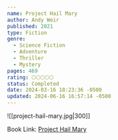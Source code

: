 ```yaml
---
name: Project Hail Mary
author: Andy Weir
published: 2021
type: Fiction
genre:
  - Science Fiction
  - Adventure
  - Thriller
  - Mystery
pages: 469
rating: 🌕🌕🌕🌕🌕
status: Completed
date: 2024-03-16 18:23:36 -0500
updated: 2024-06-16 16:57:14 -0500
---
```


![[project-hail-mary.jpg|300]]

Book Link: [Project Hail Mary](https://www.goodreads.com/en/book/show/54493401)
